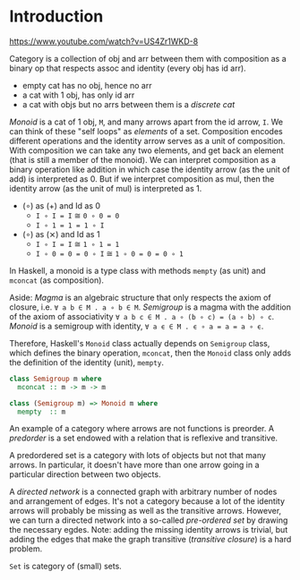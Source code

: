 # Introduction
https://www.youtube.com/watch?v=US4Zr1WKD-8

Category is a collection of obj and arr between them with composition as a binary op that respects assoc and identity (every obj has id arr).

- empty cat has no obj, hence no arr
- a cat with 1 obj, has only id arr
- a cat with objs but no arrs between them is a *discrete cat*

*Monoid* is a cat of 1 obj, `M`, and many arrows apart from the id arrow, `I`. We can think of these "self loops" as *elements* of a set. Composition encodes different operations and the identity arrow serves as a unit of composition. With composition we can take any two elements, and get back an element (that is still a member of the monoid). We can interpret composition as a binary operation like addition in which case the identity arrow (as the unit of add) is interpreted as 0. But if we interpret composition as mul, then the identity arrow (as the unit of mul) is interpreted as 1.

- (∘) as (+) and Id as 0
  - `I ∘ I = I` ≅ `0 ∘ 0 = 0`
  - `I ∘ 1 = 1 = 1 ∘ I`
- (∘) as (⨯) and Id as 1
  - `I ∘ I = I` ≅ `1 ∘ 1 = 1`
  - `I ∘ 0 = 0 = 0 ∘ I` ≅ `1 ∘ 0 = 0 = 0 ∘ 1`

In Haskell, a monoid is a type class with methods `mempty` (as unit) and `mconcat` (as composition).

Aside: *Magma* is an algebraic structure that only respects the axiom of closure, i.e. `∀ a b ∈ M . a ∘ b ∈ M`. *Semigroup* is a magma with the addition of the axiom of associativity `∀ a b c ∈ M . a ∘ (b ∘ c) = (a ∘ b) ∘ c`. *Monoid* is a semigroup with identity, `∀ a ϵ ∈ M . ϵ ∘ a = a = a ∘ ϵ`.

Therefore, Haskell's `Monoid` class actually depends on `Semigroup` class, which defines the binary operation, `mconcat`, then the `Monoid` class only adds the definition of the identity (unit), `mempty`.

```hs
class Semigroup m where
  mconcat :: m -> m -> m

class (Semigroup m) => Monoid m where
  mempty  :: m
```

An example of a category where arrows are not functions is preorder. A *predorder* is a set endowed with a relation that is reflexive and transitive.

A predordered set is a category with lots of objects but not that many arrows. In particular, it doesn't have more than one arrow going in a particular direction between two objects.

A *directed network* is a connected graph with arbitrary number of nodes and arrangement of edges. It's not a category because a lot of the identity arrows will probably be missing as well as the transitive arrows. However, we can turn a directed network into a so-called *pre-ordered set* by drawing the necessary egdes. Note: adding the missing identity arrows is trivial, but adding the edges that make the graph transitive (*transitive closure*) is a hard problem.






`Set` is category of (small) sets.
